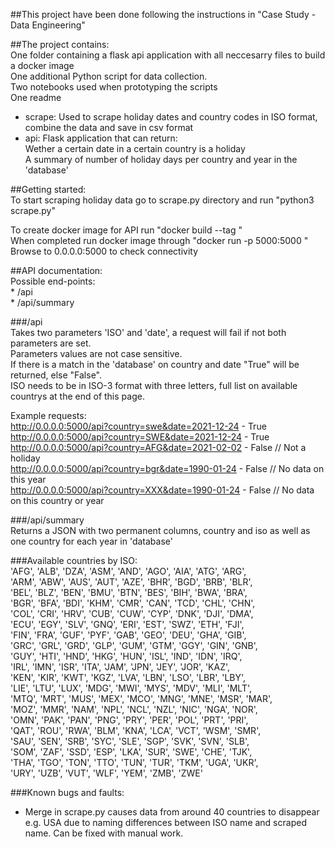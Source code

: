 ##This project have been done following the instructions in "Case Study - Data Engineering"  

##The project contains:  
One folder containing a flask api application with all neccesarry files to build a docker image  
One additional Python script for data collection.  
Two notebooks used when prototyping the scripts  
One readme  

* scrape: Used to scrape holiday dates and country codes in ISO format, combine the data and save in csv format  
* api: Flask application that can return:  
	   Wether a certain date in a certain country is a holiday  
	   A summary of number of holiday days per country and year in the 'database'  
 
##Getting started:  
To start scraping holiday data go to scrape.py directory and run "python3 scrape.py"  

To create docker image for API run "docker build --tag <NAME> <PATH>"  
When completed run docker image through "docker run -p 5000:5000 <NAME>"  
Browse to 0.0.0.0:5000 to check connectivity  


##API documentation:  
Possible end-points:  
	* /api  
	* /api/summary  

###/api  
Takes two parameters 'ISO' and 'date', a request will fail if not both parameters are set.  
Parameters values are not case sensitive.  
If there is a match in the 'database' on country and date "True" will be returned, else "False".  
ISO needs to be in ISO-3 format with three letters, full list on available countrys at the end of this page.  

Example requests:  
http://0.0.0.0:5000/api?country=swe&date=2021-12-24 - True  
http://0.0.0.0:5000/api?country=SWE&date=2021-12-24	- True  
http://0.0.0.0:5000/api?country=AFG&date=2021-02-02	- False // Not a holiday  
http://0.0.0.0:5000/api?country=bgr&date=1990-01-24 - False // No data on this year  
http://0.0.0.0:5000/api?country=XXX&date=1990-01-24 - False // No data on this country or year  

###/api/summary  
Returns a JSON with two permanent columns, country and iso as well as one country for each year in 'database'  


###Available countries by ISO:  
	   'AFG', 'ALB', 'DZA', 'ASM', 'AND', 'AGO', 'AIA', 'ATG', 'ARG',  
       'ARM', 'ABW', 'AUS', 'AUT', 'AZE', 'BHR', 'BGD', 'BRB', 'BLR',  
       'BEL', 'BLZ', 'BEN', 'BMU', 'BTN', 'BES', 'BIH', 'BWA', 'BRA',  
       'BGR', 'BFA', 'BDI', 'KHM', 'CMR', 'CAN', 'TCD', 'CHL', 'CHN',  
       'COL', 'CRI', 'HRV', 'CUB', 'CUW', 'CYP', 'DNK', 'DJI', 'DMA',  
       'ECU', 'EGY', 'SLV', 'GNQ', 'ERI', 'EST', 'SWZ', 'ETH', 'FJI',  
       'FIN', 'FRA', 'GUF', 'PYF', 'GAB', 'GEO', 'DEU', 'GHA', 'GIB',  
       'GRC', 'GRL', 'GRD', 'GLP', 'GUM', 'GTM', 'GGY', 'GIN', 'GNB',  
       'GUY', 'HTI', 'HND', 'HKG', 'HUN', 'ISL', 'IND', 'IDN', 'IRQ',  
       'IRL', 'IMN', 'ISR', 'ITA', 'JAM', 'JPN', 'JEY', 'JOR', 'KAZ',  
       'KEN', 'KIR', 'KWT', 'KGZ', 'LVA', 'LBN', 'LSO', 'LBR', 'LBY',  
       'LIE', 'LTU', 'LUX', 'MDG', 'MWI', 'MYS', 'MDV', 'MLI', 'MLT',  
       'MTQ', 'MRT', 'MUS', 'MEX', 'MCO', 'MNG', 'MNE', 'MSR', 'MAR',  
       'MOZ', 'MMR', 'NAM', 'NPL', 'NCL', 'NZL', 'NIC', 'NGA', 'NOR',  
       'OMN', 'PAK', 'PAN', 'PNG', 'PRY', 'PER', 'POL', 'PRT', 'PRI',  
       'QAT', 'ROU', 'RWA', 'BLM', 'KNA', 'LCA', 'VCT', 'WSM', 'SMR',  
       'SAU', 'SEN', 'SRB', 'SYC', 'SLE', 'SGP', 'SVK', 'SVN', 'SLB',  
       'SOM', 'ZAF', 'SSD', 'ESP', 'LKA', 'SUR', 'SWE', 'CHE', 'TJK',  
       'THA', 'TGO', 'TON', 'TTO', 'TUN', 'TUR', 'TKM', 'UGA', 'UKR',  
       'URY', 'UZB', 'VUT', 'WLF', 'YEM', 'ZMB', 'ZWE'  


###Known bugs and faults:  
* Merge in scrape.py causes data from around 40 countries to disappear e.g. USA due to naming differences between ISO name and scraped name. Can be fixed with manual work.  


